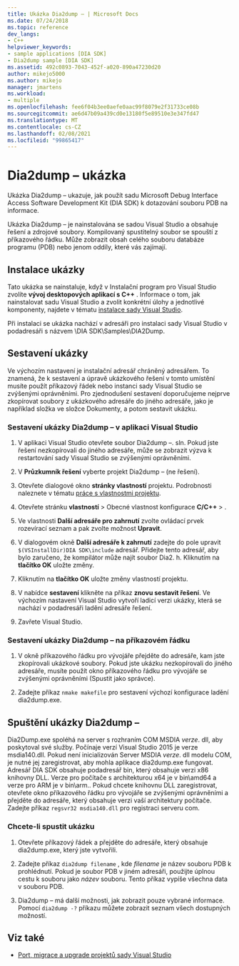 ```yaml
---
title: Ukázka Dia2dump – | Microsoft Docs
ms.date: 07/24/2018
ms.topic: reference
dev_langs:
- C++
helpviewer_keywords:
- sample applications [DIA SDK]
- Dia2dump sample [DIA SDK]
ms.assetid: 492c0893-7043-452f-a020-890a47230d20
author: mikejo5000
ms.author: mikejo
manager: jmartens
ms.workload:
- multiple
ms.openlocfilehash: fee6f04b3ee0aefe0aac99f8079e2f31733ce08b
ms.sourcegitcommit: ae6d47b09a439cd0e13180f5e89510e3e347fd47
ms.translationtype: MT
ms.contentlocale: cs-CZ
ms.lasthandoff: 02/08/2021
ms.locfileid: "99865417"
---
```

# <a name="dia2dump-sample"></a>Dia2dump – ukázka

Ukázka Dia2dump – ukazuje, jak použít sadu Microsoft Debug Interface Access Software Development Kit (DIA SDK) k dotazování souboru PDB na informace.

Ukázka Dia2dump – je nainstalována se sadou Visual Studio a obsahuje řešení a zdrojové soubory. Kompilovaný spustitelný soubor se spouští z příkazového řádku. Může zobrazit obsah celého souboru databáze programu (PDB) nebo jenom oddíly, které vás zajímají.

## <a name="install-the-sample"></a>Instalace ukázky

Tato ukázka se nainstaluje, když v Instalační program pro Visual Studio zvolíte **vývoj desktopových aplikací s C++** . Informace o tom, jak nainstalovat sadu Visual Studio a zvolit konkrétní úlohy a jednotlivé komponenty, najdete v tématu [instalace sady Visual Studio](../../install/install-visual-studio.md).

Při instalaci se ukázka nachází v adresáři pro instalaci sady Visual Studio v podadresáři s názvem \DIA SDK\Samples\DIA2Dump.

## <a name="build-the-sample"></a>Sestavení ukázky

Ve výchozím nastavení je instalační adresář chráněný adresářem. To znamená, že k sestavení a úpravě ukázkového řešení v tomto umístění musíte použít příkazový řádek nebo instanci sady Visual Studio se zvýšenými oprávněními. Pro zjednodušení sestavení doporučujeme nejprve zkopírovat soubory z ukázkového adresáře do jiného adresáře, jako je například složka ve složce Dokumenty, a potom sestavit ukázku.

### <a name="to-build-the-dia2dump-sample-in-visual-studio"></a>Sestavení ukázky Dia2dump – v aplikaci Visual Studio

1. V aplikaci Visual Studio otevřete soubor Dia2dump –. sln. Pokud jste řešení nezkopírovali do jiného adresáře, může se zobrazit výzva k restartování sady Visual Studio se zvýšenými oprávněními.

1. V **Průzkumník řešení** vyberte projekt Dia2dump – (ne řešení).

1. Otevřete dialogové okno **stránky vlastností** projektu. Podrobnosti naleznete v tématu [práce s vlastnostmi projektu](/cpp/build/working-with-project-properties).

1. Otevřete stránku **vlastností**  >  Obecné vlastnost konfigurace **C/C++**  >   .

1. Ve vlastnosti **Další adresáře pro zahrnutí** zvolte ovládací prvek rozevírací seznam a pak zvolte možnost **Upravit**.

1. V dialogovém okně **Další adresáře k zahrnutí** zadejte do pole upravit `$(VSInstallDir)DIA SDK\include` adresář. Přidejte tento adresář, aby bylo zaručeno, že kompilátor může najít soubor Dia2. h. Kliknutím na **tlačítko OK** uložte změny.

1. Kliknutím na **tlačítko OK** uložte změny vlastností projektu.

1. V nabídce **sestavení** klikněte na příkaz **znovu sestavit řešení**. Ve výchozím nastavení Visual Studio vytvoří ladicí verzi ukázky, která se nachází v podadresáři ladění adresáře řešení.

1. Zavřete Visual Studio.

### <a name="to-build-the-dia2dump-sample-at-the-command-line"></a>Sestavení ukázky Dia2dump – na příkazovém řádku

1. V okně příkazového řádku pro vývojáře přejděte do adresáře, kam jste zkopírovali ukázkové soubory. Pokud jste ukázku nezkopírovali do jiného adresáře, musíte použít okno příkazového řádku pro vývojáře se zvýšenými oprávněními (Spustit jako správce).

1. Zadejte příkaz `nmake makefile` pro sestavení výchozí konfigurace ladění dia2dump.exe.

## <a name="run-the-dia2dump-sample"></a>Spuštění ukázky Dia2dump –

Dia2Dump.exe spoléhá na server s rozhraním COM MSDIA *verze*. dll, aby poskytoval své služby. Počínaje verzí Visual Studio 2015 je verze msdia140.dll. Pokud není inicializován Server MSDIA *verze*. dll modelu COM, je nutné jej zaregistrovat, aby mohla aplikace dia2dump.exe fungovat. Adresář DIA SDK obsahuje podadresář bin, který obsahuje verzi x86 knihovny DLL. Verze pro počítače s architekturou x64 je v bin\amd64 a verze pro ARM je v bin\arm.. Pokud chcete knihovnu DLL zaregistrovat, otevřete okno příkazového řádku pro vývojáře se zvýšenými oprávněními a přejděte do adresáře, který obsahuje verzi vaší architektury počítače. Zadejte příkaz `regsvr32 msdia140.dll` pro registraci serveru com.

### <a name="to-run-the-sample"></a>Chcete-li spustit ukázku

1. Otevřete příkazový řádek a přejděte do adresáře, který obsahuje dia2dump.exe, který jste vytvořili.

1. Zadejte příkaz `dia2dump filename` , kde *filename* je název souboru PDB k prohlédnutí. Pokud je soubor PDB v jiném adresáři, použijte úplnou cestu k souboru jako *název* souboru. Tento příkaz vypíše všechna data v souboru PDB.

1. Dia2dump – má další možnosti, jak zobrazit pouze vybrané informace. Pomocí `dia2dump -?` příkazu můžete zobrazit seznam všech dostupných možností.

## <a name="see-also"></a>Viz také

- [Port, migrace a upgrade projektů sady Visual Studio](../../porting/port-migrate-and-upgrade-visual-studio-projects.md)
